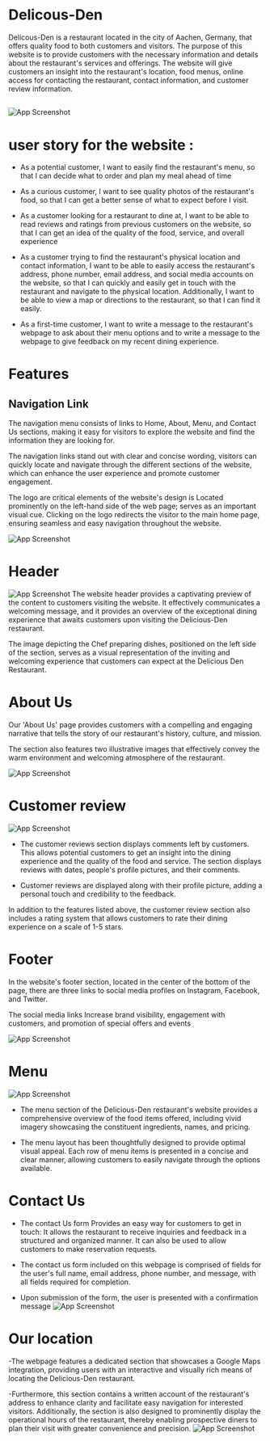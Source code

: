
#      Delicous-Den      

Delicous-Den is a restaurant located in the city of Aachen, Germany, that offers quality food to both customers and visitors. The purpose of this website is to provide customers with the necessary information and details about the restaurant's services and offerings. The website will give customers an insight into the restaurant's location, food menus, online access for contacting the restaurant, contact information, and customer review information. 




## 
![App Screenshot](https://raw.githubusercontent.com/Filmon-gh/Delicous-Restuarant/a0d2d47816406134f2a15b87923bae697fea800e/screenshotimge/intro.JPG)

 

# user story for the website : 

- As a potential customer, I want to easily find the restaurant's menu, so that I can decide what to order and plan my meal ahead of time 

- As a curious customer, I want to see quality photos of the restaurant's food, so that I can get a better sense of what to expect before I visit. 

- As a customer looking for a restaurant to dine at, I want to be able to read reviews and ratings from previous customers on the website, so that I can get an idea of the quality of the food, service, and overall experience 

- As a customer trying to find the restaurant's physical location and contact information, I want to be able to easily access the restaurant's address, phone number, email address, and social media accounts on the website, so that I can quickly and easily get in touch with the restaurant and navigate to the physical location. Additionally, I want to be able to view a map or directions to the restaurant, so that I can find it easily. 

- As a first-time customer, I want to write a message to the restaurant's webpage to ask about their menu options and to write a message to the webpage to give feedback on my recent dining experience. 

# Features
## Navigation Link 

The navigation menu consists of links to Home, About, Menu, and Contact Us sections, making it easy for visitors to explore the website and find the information they are looking for. 

The navigation links stand out with clear and concise wording, visitors can quickly locate and navigate through the different sections of the website, which can enhance the user experience and promote customer engagement. 

The logo are critical elements of the website's design is Located prominently on the left-hand side of the web page; serves as an important visual cue. Clicking on the logo redirects the visitor to the main home page, ensuring seamless and easy navigation throughout the website. 

![App Screenshot](https://raw.githubusercontent.com/Filmon-gh/Delicous-Restuarant/a0d2d47816406134f2a15b87923bae697fea800e/screenshotimge/1.%20logo%20and%20navigation.JPG)

# Header 

![App Screenshot](https://raw.githubusercontent.com/Filmon-gh/Delicous-Restuarant/49a745e4a1e8cf8c61fd871f8e18a06d78f0764a/screenshots/screenshotimge/2.%20Header.JPG)
 The website header provides a captivating preview of the content to customers visiting the website. It effectively communicates a welcoming message, and it provides an overview of the exceptional dining experience that awaits customers upon visiting the Delicious-Den restaurant. 

The image depicting the Chef preparing dishes, positioned on the left side of the section, serves as a visual representation of the inviting and welcoming experience that customers can expect at the Delicious Den Restaurant. 




# About Us 

Our 'About Us' page provides customers with a compelling and engaging narrative that tells the story of our restaurant's history, culture, and mission. 

The section also features two illustrative images that effectively convey the warm environment and welcoming atmosphere of the restaurant. 

![App Screenshot](https://raw.githubusercontent.com/Filmon-gh/Delicous-Restuarant/a0d2d47816406134f2a15b87923bae697fea800e/screenshotimge/3.%20About%20us.JPG)


# Customer review
![App Screenshot](https://raw.githubusercontent.com/Filmon-gh/Delicous-Restuarant/49a745e4a1e8cf8c61fd871f8e18a06d78f0764a/screenshots/screenshotimge/4.%20Customer%20review.JPG)








- The customer reviews section displays comments left by customers. This allows potential customers to get an insight into the dining experience and the quality of the food and service. The section displays reviews with dates, people's profile pictures, and their comments. 


- Customer reviews are displayed along with their profile picture, adding a personal touch and credibility to the feedback. 

In addition to the features listed above, the customer review section also includes a rating system that allows customers to rate their dining experience on a scale of 1-5 stars. 

# Footer 

In the website's footer section, located in the center of the bottom of the page, there are three links to social media profiles on Instagram, Facebook, and Twitter.  

The social media links Increase brand visibility, engagement with customers, and promotion of special offers and events

![App Screenshot](https://raw.githubusercontent.com/Filmon-gh/Delicous-Restuarant/49a745e4a1e8cf8c61fd871f8e18a06d78f0764a/screenshots/screenshotimge/8.%20footer.JPG)

# Menu 

![App Screenshot](https://raw.githubusercontent.com/Filmon-gh/Delicous-Restuarant/49a745e4a1e8cf8c61fd871f8e18a06d78f0764a/screenshots/screenshotimge/7.%20menu.JPG)
- The menu section of the Delicious-Den restaurant's website provides a comprehensive overview of the food items offered, including vivid imagery showcasing the constituent ingredients, names, and pricing. 

-  The menu layout has been thoughtfully designed to provide optimal visual appeal. Each row of menu items is presented in a concise and clear manner, allowing customers to easily navigate through the options available. 

# Contact Us 
- The contact Us form Provides an easy way for customers to get in touch:  It allows the restaurant to receive inquiries and feedback in a structured and organized manner. It can also be used to allow customers to make reservation requests. 

- The contact us form included on this webpage is comprised of fields for the user's full name, email address, phone number, and message, with all fields required for completion.  

- Upon submission of the form, the user is presented with a confirmation message
![App Screenshot](https://raw.githubusercontent.com/Filmon-gh/Delicous-Restuarant/49a745e4a1e8cf8c61fd871f8e18a06d78f0764a/screenshots/screenshotimge/5.Contact%20form.JPG)

# Our location 
-The webpage features a dedicated section that showcases a Google Maps integration, providing users with an interactive and visually rich means of locating the Delicious-Den restaurant.  

-Furthermore, this section contains a written account of the restaurant's address to enhance clarity and facilitate easy navigation for interested visitors. 
 Additionally, the section is also designed to prominently display the operational hours of the restaurant, thereby enabling prospective diners to plan their visit with greater convenience and precision. 
 ![App Screenshot](https://raw.githubusercontent.com/Filmon-gh/Delicous-Restuarant/49a745e4a1e8cf8c61fd871f8e18a06d78f0764a/screenshots/screenshotimge/6.%20google%20map%20and%20contact.JPG)
